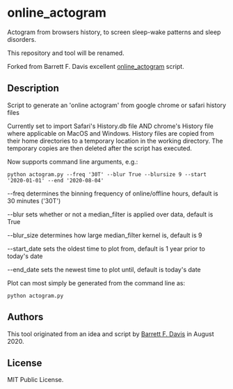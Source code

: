 # online_actogram
Actogram from browsers history, to screen sleep-wake patterns and sleep disorders.

This repository and tool will be renamed.

Forked from Barrett F. Davis excellent [online_actogram](https://github.com/barrettfdavis/online_actogram) script.

## Description
Script to generate an 'online actogram' from google chrome or safari history files

Currently set to import Safari's History.db file AND chrome's History file where applicable on MacOS and Windows. History files are copied from their home directories to a temporary location in the working directory. The temporary copies are then deleted after the script has executed. 

Now supports command line arguments, e.g.: 

```python actogram.py --freq '30T' --blur True --blursize 9 --start '2020-01-01' --end '2020-08-04'```

--freq determines the binning frequency of online/offline hours, default is 30 minutes ('30T')

--blur sets whether or not a median_filter is applied over data, default is True

--blur_size determines how large median_filter kernel is, default is 9

--start_date sets the oldest time to plot from, default is 1 year prior to today's date

--end_date sets the newest time to plot until, default is today's date

Plot can most simply be generated from the command line as:

```python actogram.py```

## Authors

This tool originated from an idea and script by [Barrett F. Davis](https://github.com/barrettfdavis/online_actogram) in August 2020.

## License

MIT Public License.

